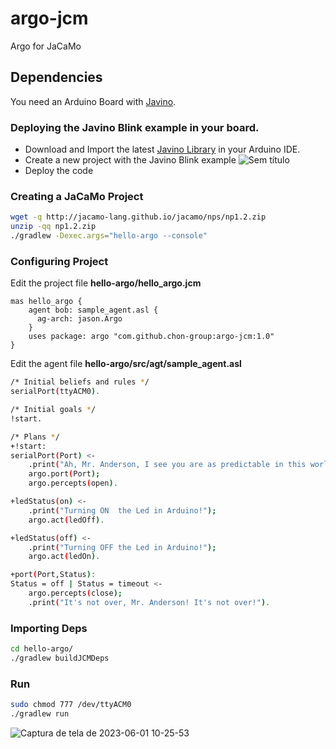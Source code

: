 # argo-jcm
Argo for JaCaMo

## Dependencies
You need an Arduino Board with [Javino](https://github.com/chon-group/javino2arduino).

### Deploying the Javino Blink example in your board.
+ Download and Import the latest [Javino Library](https://github.com/chon-group/javino2arduino/archive/refs/tags/javino-latest.zip) in your Arduino IDE.
+ Create a new project with the Javino Blink example
![Sem título](https://github.com/chon-group/argo-jcm/assets/32855001/e8ec77a5-7185-440c-aedf-0887aeec81fc)
+ Deploy the code


### Creating a JaCaMo Project
```sh
wget -q http://jacamo-lang.github.io/jacamo/nps/np1.2.zip
unzip -qq np1.2.zip 
./gradlew -Dexec.args="hello-argo --console"  
```

### Configuring Project
Edit  the project file __hello-argo/hello_argo.jcm__
```
mas hello_argo {
    agent bob: sample_agent.asl {
      ag-arch: jason.Argo
    }
    uses package: argo "com.github.chon-group:argo-jcm:1.0"
}
```

Edit the agent file __hello-argo/src/agt/sample_agent.asl__
```sh
/* Initial beliefs and rules */
serialPort(ttyACM0).

/* Initial goals */
!start.

/* Plans */
+!start:
serialPort(Port) <- 
	.print("Ah, Mr. Anderson, I see you are as predictable in this world as you are in the other.");
	argo.port(Port);
	argo.percepts(open).

+ledStatus(on) <-
	.print("Turning ON  the Led in Arduino!");
	argo.act(ledOff).

+ledStatus(off) <-
	.print("Turning OFF the Led in Arduino!");
	argo.act(ledOn).

+port(Port,Status):
Status = off | Status = timeout <-
	argo.percepts(close);
	.print("It's not over, Mr. Anderson! It's not over!").
```

### Importing Deps
```sh
cd hello-argo/
./gradlew buildJCMDeps
``` 

### Run
```sh
sudo chmod 777 /dev/ttyACM0
./gradlew run
```
![Captura de tela de 2023-06-01 10-25-53](https://github.com/chon-group/argo-jcm/assets/32855001/06ca7ece-86ff-4a19-8ed5-1251e89dc8f0)

